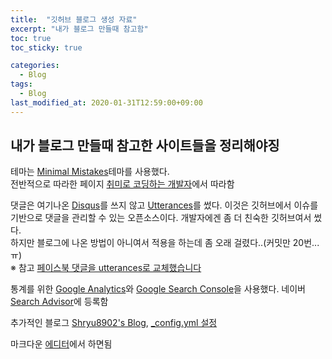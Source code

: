 ```yaml
---
title:  "깃허브 블로그 생성 자료"
excerpt: "내가 블로그 만들때 참고함"
toc: true
toc_sticky: true

categories:
  - Blog
tags:
  - Blog
last_modified_at: 2020-01-31T12:59:00+09:00
---
```


## 내가 블로그 만들때 참고한 사이트들을 정리해야징  
테마는 [Minimal Mistakes](https://github.com/mmistakes/minimal-mistakes)테마를 사용했다.  
전반적으로 따라한 페이지 [취미로 코딩하는 개발자](https://devinlife.com/)에서 따라함  
  
댓글은 여기나온 [Disqus](https://disqus.com/)를 쓰지 않고 [Utterances](https://github.com/utterance/utterances)를 썼다.
이것은 깃허브에서 이슈를 기반으로 댓글을 관리할 수 있는 오픈소스이다. 
개발자에겐 좀 더 친숙한 깃허브여서 썼다.  
하지만 블로그에 나온 방법이 아니여서 
적용을 하는데 좀 오래 걸렸다..(커밋만 20번...ㅠ)  
※ 참고 [페이스북 댓글을 utterances로 교체했습니다](https://blog.outsider.ne.kr/1356?category=1)
  
통계를 위한 [Google Analytics](https://analytics.google.com/analytics/web/)와 [Google Search Console](https://search.google.com/search-console/about)을 사용했다.
네이버 [Search Advisor](https://searchadvisor.naver.com/)에 등록함
  
추가적인 블로그 [Shryu8902's Blog](https://shryu8902.github.io/), [_config.yml 설정](https://imreplay.com/blogging/config-yml/)

마크다운 [에디터](https://stackedit.io/app#)에서 하면됨